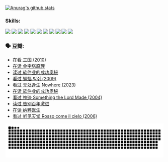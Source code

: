 
[![Anurag's github stats](https://github-readme-stats.vercel.app/api?username=w940853815)](https://github.com/anuraghazra/github-readme-stats)

### Skills:

<code><img height="32" src="https://cdn.jsdelivr.net/npm/simple-icons@v5/icons/python.svg"></code>
<code><img height="32" src="https://cdn.jsdelivr.net/npm/simple-icons@v5/icons/javascript.svg"></code>
<code><img height="32" src="https://cdn.jsdelivr.net/npm/simple-icons@v5/icons/django.svg"></code>
<code><img height="32" src="https://cdn.jsdelivr.net/npm/simple-icons@v5/icons/flask.svg"></code>
<code><img height="32" src="https://cdn.jsdelivr.net/npm/simple-icons@v5/icons/vuetify.svg"></code>
<code><img height="32" src="https://cdn.jsdelivr.net/npm/simple-icons@v5/icons/git.svg"></code>
<code><img height="32" src="https://cdn.jsdelivr.net/npm/simple-icons@v5/icons/docker.svg"></code>
<code><img height="32" src="https://cdn.jsdelivr.net/npm/simple-icons@v5/icons/postgresql.svg"></code>
<code><img height="32" src="https://cdn.jsdelivr.net/npm/simple-icons@v5/icons/elasticsearch.svg"></code>
<code><img height="32" src="https://cdn.jsdelivr.net/npm/simple-icons@v5/icons/macos.svg"></code>
<code><img height="32" src="https://cdn.jsdelivr.net/npm/simple-icons@v5/icons/linux.svg"></code>

### 🗣 豆瓣:

<!-- DOUBAN-ACTIVITIES:START -->
- [在看 三国‎ (2010)](https://www.douban.com/people/136069238/status/4430559482/?_i=99856207)
- [在读 金字塔原理](https://www.douban.com/people/136069238/status/4424812753/?_i=99856207)
- [读过 软件业的成功奥秘](https://www.douban.com/people/136069238/status/4424809958/?_i=99856207)
- [看过 蝙蝠 박쥐‎ (2009)](https://www.douban.com/people/136069238/status/4422787315/?_i=99856207)
- [看过 无处逢生 Nowhere‎ (2023)](https://www.douban.com/people/136069238/status/4416454713/?_i=99856207)
- [在读 软件业的成功奥秘](https://www.douban.com/people/136069238/status/4414815312/?_i=99856207)
- [看过 神迹 Something the Lord Made‎ (2004)](https://www.douban.com/people/136069238/status/4409691983/?_i=99856207)
- [读过 告别百年激进](https://www.douban.com/people/136069238/status/4406414036/?_i=99856207)
- [在读 纳粹医生](https://www.douban.com/people/136069238/status/4406413750/?_i=99856207)
- [看过 听见天堂 Rosso come il cielo‎ (2006)](https://www.douban.com/people/136069238/status/4401902014/?_i=99856207)
<!-- DOUBAN-ACTIVITIES:END -->


![Snake animation](https://raw.githubusercontent.com/w940853815/w940853815/output/github-contribution-grid-snake.svg)

<!--
**w940853815/w940853815** is a ✨ _special_ ✨ repository because its `README.md` (this file) appears on your GitHub profile.

Here are some ideas to get you started:

- 🔭 I’m currently working on ...
- 🌱 I’m currently learning ...
- 👯 I’m looking to collaborate on ...
- 🤔 I’m looking for help with ...
- 💬 Ask me about ...
- 📫 How to reach me: ...
- 😄 Pronouns: ...
- ⚡ Fun fact: ...
-->
